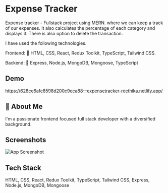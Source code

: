 
# Expense Tracker

Expense tracker - Fullstack project using MERN. where we can keep a track of our expenses. It also calculates the percentage of each category and displays it. There is also option to delete the transaction.

I have used the following technologies.

Frontend:
💊 HTML, CSS, React, Redux Toolkit, TypeScript, Tailwind CSS.

Backend:
💊 Express, Node.js, MongoDB, Mongoose, TypeScript
## Demo

https://628ce6afc8598d200c9eca88--expensetracker-reethika.netlify.app/






## 🚀 About Me
I'm a passionate frontend focused full stack developer with a diversified background.

## Screenshots

![App Screenshot](https://res.cloudinary.com/dakjaxu4j/image/upload/v1653458888/webpages%20screenshots/Screenshot_2022-05-25_080635_i0shvq.png)


## Tech Stack

 HTML, CSS, React, Redux Toolkit, TypeScript, Tailwind CSS, Express, Node.js, MongoDB, Mongoose



